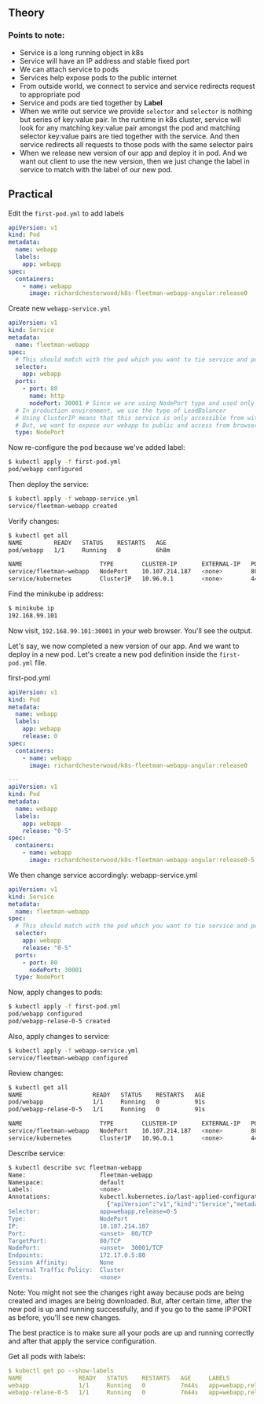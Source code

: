 ## Theory

### Points to note:

- Service is a long running object in k8s
- Service will have an IP address and stable fixed port
- We can attach service to pods
- Services help expose pods to the public internet
- From outside world, we connect to service and service redirects request to appropriate pod
- Service and pods are tied together by **Label**
- When we write out service we provide `selector` and `selector` is nothing but series of key:value pair. In the runtime in k8s cluster, service will look for any matching key:value pair amongst the pod and matching selector key:value pairs are tied together with the service. And then service redirects all requests to those pods with the same selector pairs
- When we release new version of our app and deploy it in pod. And we want out client to use the new version, then we just change the label in service to match with the label of our new pod.

## Practical

Edit the `first-pod.yml` to add labels
```yaml
apiVersion: v1
kind: Pod
metadata:
  name: webapp
  labels:
    app: webapp
spec:
  containers:
    - name: webapp
      image: richardchesterwood/k8s-fleetman-webapp-angular:release0
```

Create new `webapp-service.yml`
```yaml
apiVersion: v1
kind: Service
metadata:
  name: fleetman-webapp
spec:
  # This should match with the pod which you want to tie service and pod
  selector:
    app: webapp
  ports: 
    - port: 80
      name: http
      nodePort: 30001 # Since we are using NodePort type and used only for local development environment.
  # In production environment, we use the type of LoadBalancer
  # Using ClusterIP means that this service is only accessible from within the cluster. Using ClusterIP doesn't expose our service to outside world. It is suitable for micro service architecture which is just making it private (internal service). 
  # But, we want to expose our webapp to public and access from browser. Hence we need to use NodePort
  type: NodePort 
```

Now re-configure the pod because we've added label:
```bash
$ kubectl apply -f first-pod.yml 
pod/webapp configured
```

Then deploy the service:
```bash
$ kubectl apply -f webapp-service.yml 
service/fleetman-webapp created
```

Verify changes:
```bash
$ kubectl get all       
NAME         READY   STATUS    RESTARTS   AGE
pod/webapp   1/1     Running   0          6h8m

NAME                      TYPE        CLUSTER-IP       EXTERNAL-IP   PORT(S)        AGE
service/fleetman-webapp   NodePort    10.107.214.187   <none>        80:30001/TCP   22s
service/kubernetes        ClusterIP   10.96.0.1        <none>        443/TCP        11d
```

Find the minikube ip address:
```bash
$ minikube ip
192.168.99.101
```

Now visit, `192.168.99.101:30001` in your web browser. You'll see the output. 

Let's say, we now completed a new version of our app. And we want to deploy in a new pod. Let's create a new pod definition inside the `first-pod.yml` file. 

first-pod.yml
```yaml
apiVersion: v1
kind: Pod
metadata:
  name: webapp
  labels:
    app: webapp
    release: 0
spec:
  containers:
    - name: webapp
      image: richardchesterwood/k8s-fleetman-webapp-angular:release0

---
apiVersion: v1
kind: Pod
metadata:
  name: webapp
  labels:
    app: webapp
    release: "0-5"
spec:
  containers:
    - name: webapp
      image: richardchesterwood/k8s-fleetman-webapp-angular:release0-5
```

We then change service accordingly:
webapp-service.yml
```yaml
apiVersion: v1
kind: Service
metadata:
  name: fleetman-webapp
spec:
  # This should match with the pod which you want to tie service and pod
  selector:
    app: webapp
    release: "0-5"
  ports:
    - port: 80
      nodePort: 30001
  type: NodePort
```

Now, apply changes to pods:
```bash
$ kubectl apply -f first-pod.yml
pod/webapp configured
pod/webapp-relase-0-5 created
```

Also, apply changes to service:
```bash
$ kubectl apply -f webapp-service.yml 
service/fleetman-webapp configured
```

Review changes:
```bash
$ kubectl get all
NAME                    READY   STATUS    RESTARTS   AGE
pod/webapp              1/1     Running   0          91s
pod/webapp-relase-0-5   1/1     Running   0          91s

NAME                      TYPE        CLUSTER-IP       EXTERNAL-IP   PORT(S)        AGE
service/fleetman-webapp   NodePort    10.107.214.187   <none>        80:30001/TCP   18m
service/kubernetes        ClusterIP   10.96.0.1        <none>        443/TCP        11d
```

Describe service:
```bash
$ kubectl describe svc fleetman-webapp
Name:                     fleetman-webapp
Namespace:                default
Labels:                   <none>
Annotations:              kubectl.kubernetes.io/last-applied-configuration:
                            {"apiVersion":"v1","kind":"Service","metadata":{"annotations":{},"name":"fleetman-webapp","namespace":"default"},"spec":{"ports":[{"nodePo...
Selector:                 app=webapp,release=0-5
Type:                     NodePort
IP:                       10.107.214.187
Port:                     <unset>  80/TCP
TargetPort:               80/TCP
NodePort:                 <unset>  30001/TCP
Endpoints:                172.17.0.5:80
Session Affinity:         None
External Traffic Policy:  Cluster
Events:                   <none>
```

Note: You might not see the changes right away because pods are being created and images are being downloaded. But, after certain time, after the new pod is up and running successfully, and if you go to the same IP:PORT as before, you'll see new changes.

The best practice is to make sure all your pods are up and running correctly and after that apply the service configuration.

Get all pods with labels:
```yaml
$ kubectl get po --show-labels
NAME                READY   STATUS    RESTARTS   AGE     LABELS
webapp              1/1     Running   0          7m44s   app=webapp,release=0
webapp-relase-0-5   1/1     Running   0          7m44s   app=webapp,release=0-5
```
